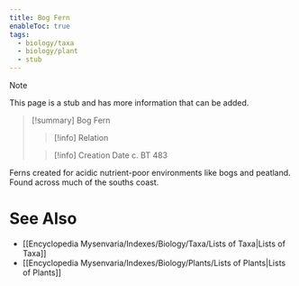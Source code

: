 ```yaml
---
title: Bog Fern
enableToc: true
tags:
  - biology/taxa
  - biology/plant
  - stub
---
```


> [!note]
> This page is a stub and has more information that can be added.

> [!summary] Bog Fern
> > [!info] Relation
>
> > [!info] Creation Date
> > c. BT 483

Ferns created for acidic nutrient-poor environments like bogs and peatland. Found across much of the souths coast.

# See Also
- [[Encyclopedia Mysenvaria/Indexes/Biology/Taxa/Lists of Taxa|Lists of Taxa]]
- [[Encyclopedia Mysenvaria/Indexes/Biology/Plants/Lists of Plants|Lists of Plants]]
